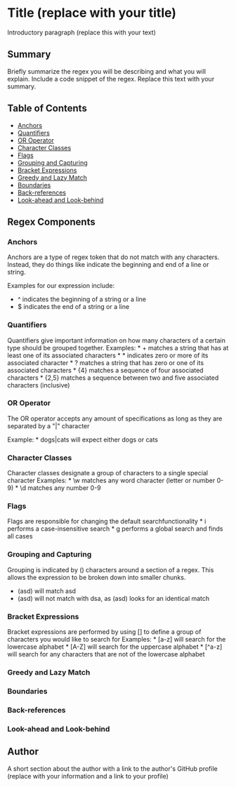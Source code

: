 # Title (replace with your title)

Introductory paragraph (replace this with your text)

## Summary

Briefly summarize the regex you will be describing and what you will explain. Include a code snippet of the regex. Replace this text with your summary.

## Table of Contents

- [Anchors](#anchors)
- [Quantifiers](#quantifiers)
- [OR Operator](#or-operator)
- [Character Classes](#character-classes)
- [Flags](#flags)
- [Grouping and Capturing](#grouping-and-capturing)
- [Bracket Expressions](#bracket-expressions)
- [Greedy and Lazy Match](#greedy-and-lazy-match)
- [Boundaries](#boundaries)
- [Back-references](#back-references)
- [Look-ahead and Look-behind](#look-ahead-and-look-behind)

## Regex Components

### Anchors

Anchors are a type of regex token that do not match with any characters. Instead, they do things like indicate the beginning and end of a line or string.

Examples for our expression include:
 * ^ indicates the beginning of a string or a line
 * $ indicates the end of a string or a line


### Quantifiers

Quantifiers give important information on how many characters of a certain type should be grouped together.
Examples:
    * + matches a string that has at least one of its associated characters
    * * indicates zero or more of its associated character
    * ? matches a string that has zero or one of its associated characters
    * {4} matches a sequence of four associated characters
    * {2,5} matches a sequence between two and five associated characters (inclusive)

### OR Operator

The OR operator accepts any amount of specifications as long as they are separated by a "|" character

Example:
    * dogs|cats will expect either dogs or cats

### Character Classes

Character classes designate a group of characters to a single special character
    Examples:
        * \w matches any word character (letter or number 0-9)
        * \d matches any number 0-9


### Flags

Flags are responsible for changing the default searchfunctionality
    * i performs a case-insensitive search
    * g performs a global search and finds all cases 

### Grouping and Capturing

Grouping is indicated by () characters around a section of a regex. This allows the expression to be broken down into smaller chunks.
* (asd) will match asd
* (asd) will not match with dsa, as (asd) looks for an identical match 

### Bracket Expressions

Bracket expressions are performed by using [] to define a group of characters you would like to search for
Examples:
    * [a-z] will search for the lowercase alphabet
    * [A-Z] will search for the uppercase alphabet
    * [^a-z] will search for any characters that are not of the lowercase alphabet

### Greedy and Lazy Match

### Boundaries

### Back-references

### Look-ahead and Look-behind

## Author

A short section about the author with a link to the author's GitHub profile (replace with your information and a link to your profile)

